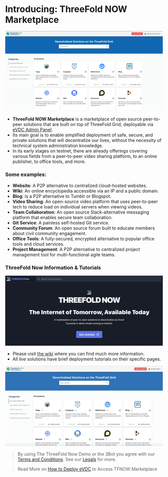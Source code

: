 # Introducing: ThreeFold NOW Marketplace

![](./img/now_marketplace.png)

- __ThreeFold NOW Marketplace__ is a marketplace of open source peer-to-peer solutions that are built on top of ThreeFold Grid,  deployable via [eVDC Admin Panel](evdc.md).
- Its main goal is to enable simplified deployment of safe, secure, and private solutions that will decentralize our lives, without the necessity of technical system administration knowledge.
- In its early stages on testnet, there are already offerings covering various fields from a peer-to-peer video sharing platform, to an online publisher, to office tools, and more.

<!-- > See [__Getting Started Manual__](threefold_now_getting_started.md). -->

### Some examples:

<!-- - [__3Bot__](3bot.md): A versatile tool to administrate and control processes and activities of your solutions on top of the TF Grid. -->
- __Website__: A P2P alternative to centralized cloud-hosted websites.
- __Wiki__: An online encyclopedia accessible via an IP and a public domain.
- __Blog__: Is a P2P alternative to Tumblr or Blogspot. 
- __Video Sharing__: An open-source video platform that uses peer-to-peer tech to reduce load on individual servers when viewing videos. 
- __Team Collaboration__: An open source Slack-alternative messaging platform that enables secure team collaboration.
- __Git Service__: A painless self-hosted Git service.
- __Community Forum__: An open source forum built to educate members about civil community engagement. 
- __Office Tools__: A fully-secured, encrypted alternative to popular office tools and cloud services. 
- __Project Management__: A P2P alternative to centralized project management tool for multi-functional agile teams.

### ThreeFold Now Information & Tutorials

![](./img/now_wiki.png)

- Please visit [the wiki](https://now.threefold.io) where you can find much more information.
- All *live* solutions have brief deployment tutorials on their specific pages.

![](./img/tfnowscreen.png)

> By using The ThreeFold Now Demo or the 3Bot you agree with our [Terms and Conditions](terms_conditions). See our [Legals](legal.md) for more.

> Read More on [How to Deploy eVDC](evdc_deployer.md) to Access TFNOW Marketplace